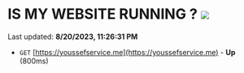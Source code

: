 # IS MY WEBSITE RUNNING ? [![](https://img.shields.io/static/v1?label=Sponsor&message=%E2%9D%A4&logo=GitHub&color=%23fe8e86)](https://github.com/sponsors/<username>)

Last updated: **8/20/2023, 11:26:31 PM**

- `GET` [https://youssefservice.me](https://youssefservice.me) - **Up** (800ms)
